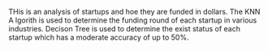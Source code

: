 THis is an analysis of startups and hoe they are funded in dollars. The KNN A lgorith is used to determine the funding round of each startup in various industries. Decison Tree is used to determine the exist status of each startup which has a moderate accuracy of up to 50%.
